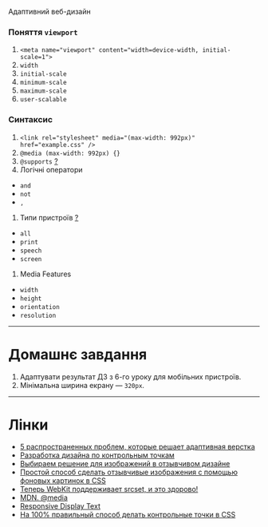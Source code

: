 Адаптивний веб-дизайн
### Поняття `viewport`
1. `<meta name="viewport" content="width=device-width, initial-scale=1">`
1. `width`
1. `initial-scale`
1. `minimum-scale`
1. `maximum-scale`
1. `user-scalable`

### Синтаксис
1. `<link rel="stylesheet" media="(max-width: 992px)" href="example.css" />`
1. `@media (max-width: 992px) {}`
1. `@supports` [?](https://habrahabr.ru/post/178021/)
1. Логічні оператори
  - `and`
  - `not`
  - `,`
1. Типи пристроїв [?](https://webref.ru/css/media)
  - `all`
  - `print`
  - `speech`
  - `screen`
1. Media Features
  - `width`
  - `height`
  - `orientation`
  - `resolution`

---
# Домашнє завдання
1. Адаптувати результат ДЗ з 6-го уроку для мобільних пристроїв.
1. Мінімальна ширина екрану — `320px`.

---
# Лінки
- [5 распространенных проблем, которые решает адаптивная верстка](https://habrahabr.ru/company/yandex/blog/307064/)
- [Разработка дизайна по контрольным точкам](http://frontender.info/designing-for-breakpoints/)
- [Выбираем решение для изображений в отзывчивом дизайне](http://frontender.info/choosing-a-responsive-image-solution/)
- [Простой способ сделать отзывчивые изображения с помощью фоновых картинок в CSS](http://frontender.info/simple-responsive-images-with-css-backgrounds/)
- [Теперь WebKit поддерживает srcset, и это здорово!](http://frontender.info/webkit-implements-srcset-and-why-its-a-good-thing/)
- [MDN. @media](https://developer.mozilla.org/en-US/docs/Web/CSS/@media)
- [Responsive Display Text](https://24ways.org/2016/responsive-display-text/)
- [На 100% правильный способ делать контрольные точки в CSS](http://css-live.ru/articles-css/pravilnye-kontrolnye-tochki-v-css.html)
